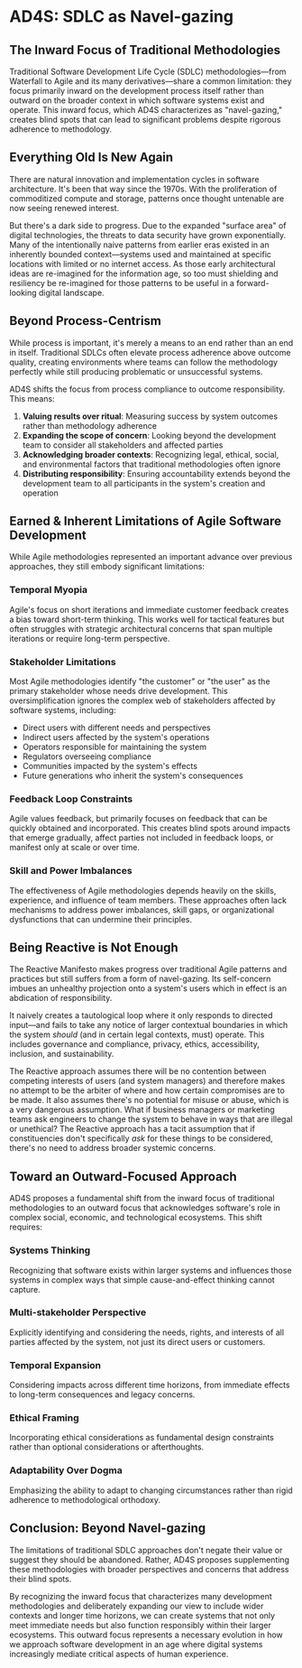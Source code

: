 # AD4S: SDLC as Navel-gazing

## The Inward Focus of Traditional Methodologies

Traditional Software Development Life Cycle (SDLC) methodologies—from Waterfall to Agile and its many derivatives—share a common limitation: they focus primarily inward on the development process itself rather than outward on the broader context in which software systems exist and operate. This inward focus, which AD4S characterizes as "navel-gazing," creates blind spots that can lead to significant problems despite rigorous adherence to methodology.

## Everything Old Is New Again

There are natural innovation and implementation cycles in software architecture. It's been that way since the 1970s. With the proliferation of commoditized compute and storage, patterns once thought untenable are now seeing renewed interest. 

But there's a dark side to progress. Due to the expanded "surface area" of digital technologies, the threats to data security have grown exponentially. Many of the intentionally naive patterns from earlier eras existed in an inherently bounded context—systems used and maintained at specific locations with limited or no internet access. As those early architectural ideas are re-imagined for the information age, so too must shielding and resiliency be re-imagined for those patterns to be useful in a forward-looking digital landscape.

## Beyond Process-Centrism

While process is important, it's merely a means to an end rather than an end in itself. Traditional SDLCs often elevate process adherence above outcome quality, creating environments where teams can follow the methodology perfectly while still producing problematic or unsuccessful systems.

AD4S shifts the focus from process compliance to outcome responsibility. This means:

1. **Valuing results over ritual**: Measuring success by system outcomes rather than methodology adherence
2. **Expanding the scope of concern**: Looking beyond the development team to consider all stakeholders and affected parties
3. **Acknowledging broader contexts**: Recognizing legal, ethical, social, and environmental factors that traditional methodologies often ignore
4. **Distributing responsibility**: Ensuring accountability extends beyond the development team to all participants in the system's creation and operation

## Earned & Inherent Limitations of Agile Software Development

While Agile methodologies represented an important advance over previous approaches, they still embody significant limitations:

### Temporal Myopia

Agile's focus on short iterations and immediate customer feedback creates a bias toward short-term thinking. This works well for tactical features but often struggles with strategic architectural concerns that span multiple iterations or require long-term perspective.

### Stakeholder Limitations

Most Agile methodologies identify "the customer" or "the user" as the primary stakeholder whose needs drive development. This oversimplification ignores the complex web of stakeholders affected by software systems, including:

- Direct users with different needs and perspectives
- Indirect users affected by the system's operations
- Operators responsible for maintaining the system
- Regulators overseeing compliance
- Communities impacted by the system's effects
- Future generations who inherit the system's consequences

### Feedback Loop Constraints

Agile values feedback, but primarily focuses on feedback that can be quickly obtained and incorporated. This creates blind spots around impacts that emerge gradually, affect parties not included in feedback loops, or manifest only at scale or over time.

### Skill and Power Imbalances

The effectiveness of Agile methodologies depends heavily on the skills, experience, and influence of team members. These approaches often lack mechanisms to address power imbalances, skill gaps, or organizational dysfunctions that can undermine their principles.

## Being Reactive is Not Enough

The Reactive Manifesto makes progress over traditional Agile patterns and practices but still suffers from a form of navel-gazing. Its self-concern imbues an unhealthy projection onto a system's users which in effect is an abdication of responsibility. 

It naively creates a tautological loop where it only responds to directed input—and fails to take any notice of larger contextual boundaries in which the system *should* (and in certain legal contexts, must) operate. This includes governance and compliance, privacy, ethics, accessibility, inclusion, and sustainability. 

The Reactive approach assumes there will be no contention between competing interests of users (and system managers) and therefore makes no attempt to be the arbiter of where and how certain compromises are to be made. It also assumes there's no potential for misuse or abuse, which is a very dangerous assumption. What if business managers or marketing teams ask engineers to change the system to behave in ways that are illegal or unethical? The Reactive approach has a tacit assumption that if constituencies don't specifically *ask* for these things to be considered, there's no need to address broader systemic concerns.

## Toward an Outward-Focused Approach

AD4S proposes a fundamental shift from the inward focus of traditional methodologies to an outward focus that acknowledges software's role in complex social, economic, and technological ecosystems. This shift requires:

### Systems Thinking

Recognizing that software exists within larger systems and influences those systems in complex ways that simple cause-and-effect thinking cannot capture.

### Multi-stakeholder Perspective

Explicitly identifying and considering the needs, rights, and interests of all parties affected by the system, not just its direct users or customers.

### Temporal Expansion

Considering impacts across different time horizons, from immediate effects to long-term consequences and legacy concerns.

### Ethical Framing

Incorporating ethical considerations as fundamental design constraints rather than optional considerations or afterthoughts.

### Adaptability Over Dogma

Emphasizing the ability to adapt to changing circumstances rather than rigid adherence to methodological orthodoxy.

## Conclusion: Beyond Navel-gazing

The limitations of traditional SDLC approaches don't negate their value or suggest they should be abandoned. Rather, AD4S proposes supplementing these methodologies with broader perspectives and concerns that address their blind spots.

By recognizing the inward focus that characterizes many development methodologies and deliberately expanding our view to include wider contexts and longer time horizons, we can create systems that not only meet immediate needs but also function responsibly within their larger ecosystems. This outward focus represents a necessary evolution in how we approach software development in an age where digital systems increasingly mediate critical aspects of human experience.
